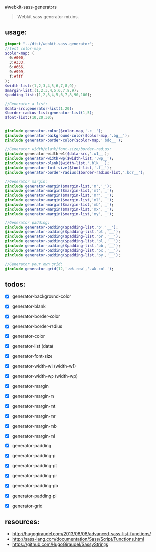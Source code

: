 #webkit-sass-generators
> Webkit sass generator mixins.

## usage:
```sass
@import "../dist/webkit-sass-generator";
//test color-map
$color-map: (
  0:#000,
  3:#333,
  6:#666,
  9:#999,
  f:#fff
);
$width-list:(1,2,3,4,5,6,7,8,9);
$margin-list:(1,2,3,4,5,6,7,8,9);
$padding-list:(1,2,3,4,5,6,7,8,90,100);

//Generator a list:
$data-src:generator-list(1,20);
$border-radius-list:generator-list(1,5);
$font-list:(10,20,30);


@include generator-color($color-map,'.c__');
@include generator-background-color($color-map,'.bg__');
@include generator-border-color($color-map,'.bdc__');

//Generator width/blank/font-size/border-radius:
@include generator-width-w1($data-src,'.w1__');
@include generator-width-wp($width-list,'.wp__');
@include generator-blank($width-list,'.blk__');
@include generator-font-size($font-list,'.f__');
@include generator-border-radius($border-radius-list,'.bdr__');

//Generator margin:
@include generator-margin($margin-list,'m','_');
@include generator-margin($margin-list,'mt','_');
@include generator-margin($margin-list,'mr','_');
@include generator-margin($margin-list,'ml','_');
@include generator-margin($margin-list,'mb','_');
@include generator-margin($margin-list,'mx','_');
@include generator-margin($margin-list,'my','_');

//Generator padding:
@include generator-padding($padding-list,'p','__');
@include generator-padding($padding-list,'pt','__');
@include generator-padding($padding-list,'pr','__');
@include generator-padding($padding-list,'pl','__');
@include generator-padding($padding-list,'pb','__');
@include generator-padding($padding-list,'px','__');
@include generator-padding($padding-list,'py','__');

//Generator your own grid:
@include generator-grid(12,'.wk-row','.wk-col-');

```

## todos:
- [x] generator-background-color
- [x] generator-blank
- [x] generator-border-color
- [x] generator-border-radius
- [x] generator-color
- [x] generator-list (data)
- [x] generator-font-size
- [x] generator-width-w1 (width-w1)
- [x] generator-width-wp (width-wp)
- [x] generator-margin
- [x] generator-margin-m
- [x] generator-margin-mt
- [x] generator-margin-mr
- [x] generator-margin-mb
- [x] generator-margin-ml
- [x] generator-padding
- [x] generator-padding-p
- [x] generator-padding-pt
- [x] generator-padding-pr
- [x] generator-padding-pb
- [x] generator-padding-pl
- [x] generator-grid


## resources:
+ http://hugogiraudel.com/2013/08/08/advanced-sass-list-functions/
+ http://sass-lang.com/documentation/Sass/Script/Functions.html
+ https://github.com/HugoGiraudel/SassyStrings
